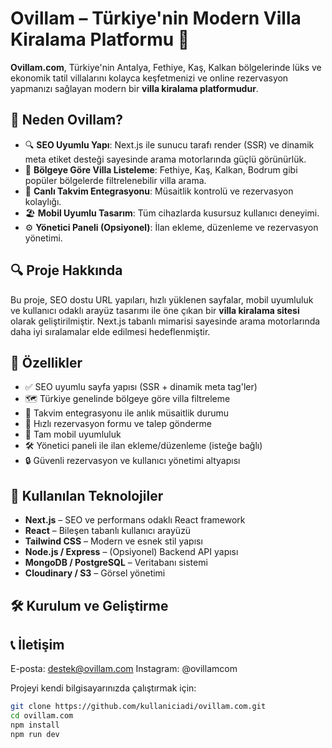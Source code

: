 # Ovillam – Türkiye'nin Modern Villa Kiralama Platformu 🏡

**Ovillam.com**, Türkiye'nin Antalya, Fethiye, Kaş, Kalkan bölgelerinde lüks ve ekonomik tatil villalarını kolayca keşfetmenizi ve online rezervasyon yapmanızı sağlayan modern bir **villa kiralama platformudur**.

## 🌟 Neden Ovillam?

- 🔍 **SEO Uyumlu Yapı**: Next.js ile sunucu tarafı render (SSR) ve dinamik meta etiket desteği sayesinde arama motorlarında güçlü görünürlük.
- 📍 **Bölgeye Göre Villa Listeleme**: Fethiye, Kaş, Kalkan, Bodrum gibi popüler bölgelerde filtrelenebilir villa arama.
- 📅 **Canlı Takvim Entegrasyonu**: Müsaitlik kontrolü ve rezervasyon kolaylığı.
- 🏖️ **Mobil Uyumlu Tasarım**: Tüm cihazlarda kusursuz kullanıcı deneyimi.
- ⚙️ **Yönetici Paneli (Opsiyonel)**: İlan ekleme, düzenleme ve rezervasyon yönetimi.

## 🔍 Proje Hakkında

Bu proje, SEO dostu URL yapıları, hızlı yüklenen sayfalar, mobil uyumluluk ve kullanıcı odaklı arayüz tasarımı ile öne çıkan bir **villa kiralama sitesi** olarak geliştirilmiştir. Next.js tabanlı mimarisi sayesinde arama motorlarında daha iyi sıralamalar elde edilmesi hedeflenmiştir.

## 🚀 Özellikler

- ✅ SEO uyumlu sayfa yapısı (SSR + dinamik meta tag'ler)
- 🗺️ Türkiye genelinde bölgeye göre villa filtreleme
- 📅 Takvim entegrasyonu ile anlık müsaitlik durumu
- 💬 Hızlı rezervasyon formu ve talep gönderme
- 📱 Tam mobil uyumluluk
- 🛠️ Yönetici paneli ile ilan ekleme/düzenleme (isteğe bağlı)
- 🔒 Güvenli rezervasyon ve kullanıcı yönetimi altyapısı

## 🧰 Kullanılan Teknolojiler

- **Next.js** – SEO ve performans odaklı React framework
- **React** – Bileşen tabanlı kullanıcı arayüzü
- **Tailwind CSS** – Modern ve esnek stil yapısı
- **Node.js / Express** – (Opsiyonel) Backend API yapısı
- **MongoDB / PostgreSQL** – Veritabanı sistemi
- **Cloudinary / S3** – Görsel yönetimi

## 🛠️ Kurulum ve Geliştirme

## 📞 İletişim
E-posta: destek@ovillam.com
Instagram: @ovillamcom

Projeyi kendi bilgisayarınızda çalıştırmak için:

```bash
git clone https://github.com/kullaniciadi/ovillam.com.git
cd ovillam.com
npm install
npm run dev
